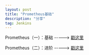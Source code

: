 ```yaml
---
layout: post
title: "Prometheus基础"
description: "分享"
tag: Jenkins
---
```


Prometheus（一）：基础 -----> [戳这里](https://www.yuque.com/docs/share/01123ae2-63b2-4984-a687-180f648be1d9?#)

Prometheus（二）：进阶 -----> [戳这里](https://www.yuque.com/docs/share/bfe90b8a-de32-4011-9580-a91dfb07e372?#)
